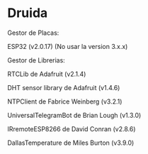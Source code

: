 # Druida
Gestor de Placas:

ESP32 (v2.0.17) (No usar la version 3.x.x)

Gestor de Librerias:

RTCLib de Adafruit (v2.1.4)

DHT sensor library de Adafruit (v1.4.6)

NTPClient de Fabrice Weinberg (v3.2.1)

UniversalTelegramBot de Brian Lough (v1.3.0)

IRremoteESP8266 de David Conran (v2.8.6)

DallasTemperature de Miles Burton (v3.9.0)
